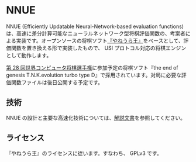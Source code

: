 # NNUE

NNUE (Efficiently Updatable Neural-Network-based evaluation functions) は、高速に差分計算可能なニューラルネットワーク型将棋評価関数の、考案者による実装です。オープンソースの将棋ソフト[『やねうら王』](https://github.com/yaneurao/YaneuraOu)をベースとして、評価関数を置き換える形で実装したもので、 USI プロトコル対応の将棋エンジンとして動作します。

[第 28 回世界コンピュータ将棋選手権](http://www2.computer-shogi.org/wcsc28/)に参加予定の将棋ソフト『the end of genesis T.N.K.evolution turbo type D』で採用されています。対局に必要な評価関数ファイルは後日公開する予定です。


## 技術

NNUE の設計と主要な高速化技術については、[解説文書](docs/nnue.pdf)を参照してください。


## ライセンス

『やねうら王』のライセンスに従います。すなわち、 GPLv3 です。
